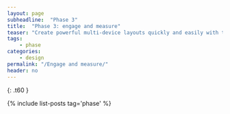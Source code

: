 ```yaml
---
layout: page
subheadline:  "Phase 3"
title:  "Phase 3: engage and measure"
teaser: "Create powerful multi-device layouts quickly and easily with the 12-column, nest-able Foundation grid."
tags:
    - phase
categories:
    - design
permalink: "/Engage and measure/"
header: no
---
```


{: .t60 }

{% include list-posts tag='phase' %}
